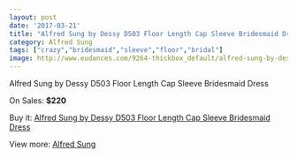 ```yaml
---
layout: post
date: '2017-03-21'
title: "Alfred Sung by Dessy D503 Floor Length Cap Sleeve Bridesmaid Dress"
category: Alfred Sung
tags: ["crazy","bridesmaid","sleeve","floor","bridal"]
image: http://www.eudances.com/9264-thickbox_default/alfred-sung-by-dessy-d503-floor-length-cap-sleeve-bridesmaid-dress.jpg
---
```

Alfred Sung by Dessy D503 Floor Length Cap Sleeve Bridesmaid Dress

On Sales: **$220**
<a href="https://www.eudances.com/en/alfred-sung/3102-alfred-sung-by-dessy-d503-floor-length-cap-sleeve-bridesmaid-dress.html"><amp-img layout="responsive" width="600" height="600" src="//www.eudances.com/9264-thickbox_default/alfred-sung-by-dessy-d503-floor-length-cap-sleeve-bridesmaid-dress.jpg" alt="Alfred Sung by Dessy D503 Floor Length Cap Sleeve Bridesmaid Dress 0" /></a>
<a href="https://www.eudances.com/en/alfred-sung/3102-alfred-sung-by-dessy-d503-floor-length-cap-sleeve-bridesmaid-dress.html"><amp-img layout="responsive" width="600" height="600" src="//www.eudances.com/9267-thickbox_default/alfred-sung-by-dessy-d503-floor-length-cap-sleeve-bridesmaid-dress.jpg" alt="Alfred Sung by Dessy D503 Floor Length Cap Sleeve Bridesmaid Dress 1" /></a>
<a href="https://www.eudances.com/en/alfred-sung/3102-alfred-sung-by-dessy-d503-floor-length-cap-sleeve-bridesmaid-dress.html"><amp-img layout="responsive" width="600" height="600" src="//www.eudances.com/9266-thickbox_default/alfred-sung-by-dessy-d503-floor-length-cap-sleeve-bridesmaid-dress.jpg" alt="Alfred Sung by Dessy D503 Floor Length Cap Sleeve Bridesmaid Dress 2" /></a>
<a href="https://www.eudances.com/en/alfred-sung/3102-alfred-sung-by-dessy-d503-floor-length-cap-sleeve-bridesmaid-dress.html"><amp-img layout="responsive" width="600" height="600" src="//www.eudances.com/9265-thickbox_default/alfred-sung-by-dessy-d503-floor-length-cap-sleeve-bridesmaid-dress.jpg" alt="Alfred Sung by Dessy D503 Floor Length Cap Sleeve Bridesmaid Dress 3" /></a>

Buy it: [Alfred Sung by Dessy D503 Floor Length Cap Sleeve Bridesmaid Dress](https://www.eudances.com/en/alfred-sung/3102-alfred-sung-by-dessy-d503-floor-length-cap-sleeve-bridesmaid-dress.html "Alfred Sung by Dessy D503 Floor Length Cap Sleeve Bridesmaid Dress")

View more: [Alfred Sung](https://www.eudances.com/en/52-alfred-sung "Alfred Sung")